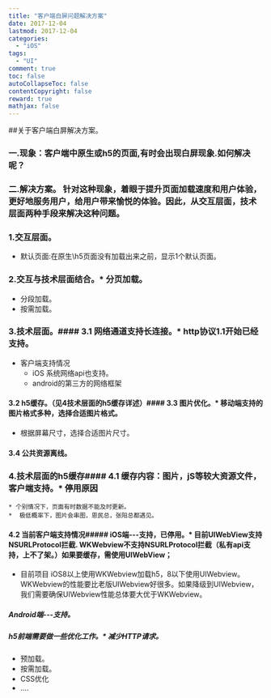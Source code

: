 ```yaml
---
title: "客户端白屏问题解决方案"
date: 2017-12-04
lastmod: 2017-12-04
categories:
  - "iOS"
tags:
  - "UI"
comment: true
toc: false
autoCollapseToc: false
contentCopyright: false
reward: true
mathjax: false
---
```


##关于客户端白屏解决方案。

### 一.现象：客户端中原生或h5的页面,有时会出现白屏现象.如何解决呢？


### 二.解决方案。  针对这种现象，着眼于提升页面加载速度和用户体验，更好地服务用户，给用户带来愉悦的体验。因此，从交互层面，技术层面两种手段来解决这种问题。
  
  
### 1.交互层面。
* 默认页面:在原生\h5页面没有加载出来之前，显示1个默认页面。

### 2.交互与技术层面结合。* 分页加载。
* 分段加载。
* 按需加载。

### 3.技术层面。#### 3.1 网络通道支持长连接。* http协议1.1开始已经支持。
* 客户端支持情况
	* iOS 系统网络api也支持。 
	* android的第三方的网络框架

#### 3.2 h5缓存。（见4技术层面的h5缓存详述）#### 3.3 图片优化。* 移动端支持的图片格式多种，选择合适图片格式。
* 根据屏幕尺寸，选择合适图片尺寸。

#### 3.4 公共资源离线。
### 4.技术层面的h5缓存#### 4.1 缓存内容：图片，jS等较大资源文件，客户端支持。* 停用原因
	* 个别情况下，页面有时数据不能及时更新。
	*  极低概率下，图片会串图，恩民总，张阳总都遇见。 

#### 4.2 当前客户端支持情况##### iOS端---支持，已停用。* 目前UIWebView支持NSURLProtocol拦截. WKWebview不支持NSURLProtocol拦截（私有api支持，上不了架。）如果要缓存，需使用UIWebView；
* 目前项目 iOS8以上使用WKWebview加载h5，8以下使用UIWebview。WKWebview的性能要比老版UIWebview好很多。如果降级到UIWebview，我们需要确保UIWebview性能总体要大优于WKWebview。

##### Android端---支持。
##### h5前端需要做一些优化工作。* 减少HTTP请求。
* 预加载。
* 按需加载。
* CSS优化
* ....

